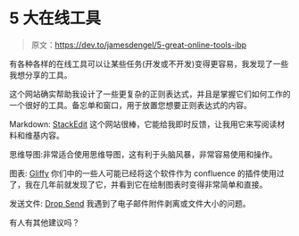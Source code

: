 # 5 大在线工具

> 原文：<https://dev.to/jamesdengel/5-great-online-tools-ibp>

有各种各样的在线工具可以让某些任务(开发或不开发)变得更容易，我发现了一些我想分享的工具。

这个网站确实帮助我设计了一些更复杂的正则表达式，并且是掌握它们如何工作的一个很好的工具。备忘单和窗口，用于放置您想要正则表达式的内容。

Markdown: [StackEdit](https://stackedit.io)
这个网站很棒，它能给我即时反馈，让我用它来写阅读材料和维基内容。

思维导图:非常适合使用思维导图，这有利于头脑风暴，非常容易使用和操作。

图表: [Gliffy](https://www.gliffy.com/)
你们中的一些人可能已经将这个软件作为 confluence 的插件使用过了，我在几年前就发现了它，并看到它在绘制图表时变得非常简单和直接。

发送文件: [Drop Send](https://www.dropsend.com/)
我遇到了电子邮件附件剥离或文件大小的问题。

有人有其他建议吗？